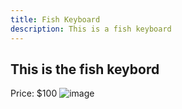```yaml
---
title: Fish Keyboard
description: This is a fish keyboard
---
```


## This is the fish keybord

Price: $100
![image](/img/fish-keyboard.jpg)